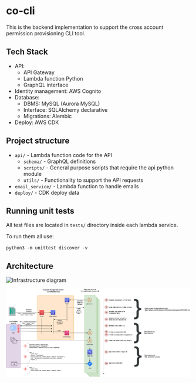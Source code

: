 # co-cli

This is the backend implementation to support the cross account permission 
provisioning CLI tool. 

## Tech Stack

- API:
  - API Gateway
  - Lambda function Python
  - GraphQL interface
- Identity management: AWS Cognito
- Database:
  - DBMS: MySQL (Aurora MySQL)
  - Interface: SQLAlchemy declarative
  - Migrations: Alembic
- Deploy: AWS CDK


## Project structure

- `api/` - Lambda function code for the API
  - `schema/` - GraphQL definitions
  - `scripts/` - General purpose scripts that require the api python module
  - `utils/` - Functionality to support the API requests
- `email_service/` - Lambda function to handle emails
- `deploy/` - CDK deploy data


## Running unit tests

All test files are located in `tests/` directory inside each lambda service.

To run them all use:

    python3 -m unittest discover -v


## Architecture

![Infrastructure diagram](/deploy/assets/infra_diagram.png?raw=true)


![plot](./images/diag_flow_high_level.png)
